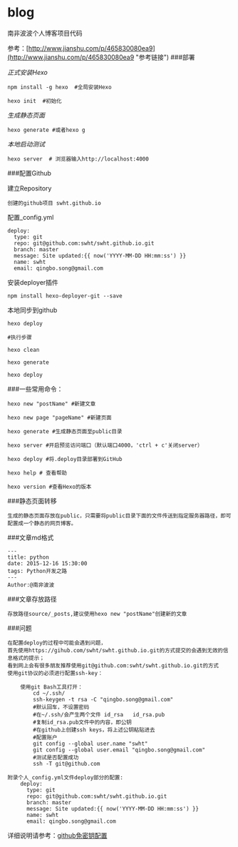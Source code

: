 # blog
南非波波个人博客项目代码

参考：[http://www.jianshu.com/p/465830080ea9](http://www.jianshu.com/p/465830080ea9 "参考链接")
###部署

*正式安装Hexo*

	npm install -g hexo  #全局安装Hexo

	hexo init  #初始化

*生成静态页面*

	hexo generate #或者hexo g

*本地启动测试*

	hexo server  # 浏览器输入http://localhost:4000

###配置Github

建立Repository

	创建的github项目 swht.github.io

配置_config.yml

	deploy:
	  type: git
	  repo: git@github.com:swht/swht.github.io.git
	  branch: master
	  message: Site updated:{{ now('YYYY-MM-DD HH:mm:ss') }}
	  name: swht
	  email: qingbo.song@gmail.com

安装deployer插件

	npm install hexo-deployer-git --save

本地同步到github

	hexo deploy

	#执行步骤

	hexo clean

    hexo generate

    hexo deploy


###一些常用命令：

	hexo new "postName" #新建文章
	
	hexo new page "pageName" #新建页面
	
	hexo generate #生成静态页面至public目录
	
	hexo server #开启预览访问端口（默认端口4000，'ctrl + c'关闭server）
	
	hexo deploy #将.deploy目录部署到GitHub
	
	hexo help # 查看帮助
	
	hexo version #查看Hexo的版本


###静态页面转移

	生成的静态页面存放在public，只需要将public目录下面的文件传送到指定服务器路径，即可配置成一个静态的网页博客。


###文章md格式

	---
	title: python
	date: 2015-12-16 15:30:00
	tags: Python开发之路
	---
	Author:@南非波波

###文章存放路径

	存放路径source/_posts,建议使用hexo new "postName"创建新的文章


###问题

	在配置deploy的过程中可能会遇到问题，
	首先使用https://gihub.com/swht/swht.github.io.git的方式提交的会遇到无效的信息格式的提示；
	看到网上会有很多朋友推荐使用git@github.com:swht/swht.github.io.git的方式
	使用git协议的必须进行配置ssh-key：

		使用git Bash工具打开：
			cd ~/.ssh/
			ssh-keygen -t rsa -C "qingbo.song@gmail.com"
			#默认回车，不设置密码
			#在~/.ssh/会产生两个文件 id_rsa   id_rsa.pub
			#复制id_rsa.pub文件中的内容，即公钥
			#在github上创建ssh keys，将上述公钥粘贴进去
			#配置账户
			git config --global user.name "swht"
			git config --global user.email "qingbo.song@gmail.com"			
			#测试是否配置成功
			ssh -T git@github.com

	附录个人_config.yml文件deploy部分的配置:
		deploy:
		  type: git
		  repo: git@github.com:swht/swht.github.io.git
		  branch: master
		  message: Site updated:{{ now('YYYY-MM-DD HH:mm:ss') }}
		  name: swht
		  email: qingbo.song@gmail.com

详细说明请参考：[github免密钥配置](http://jingyan.baidu.com/article/a65957f4e91ccf24e77f9b11.html "github免密钥配置")